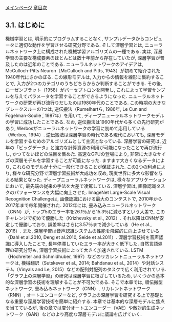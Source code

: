 [メインページ](../../index.markdown)
[章目次](./chap3.md)
## 3.1. はじめに

機械学習とは, 明示的にプログラムすることなく,
サンプルデータからコンピュータに適切な動作を学習させる研究分野である.
そして深層学習とは,
ニューラルネットワーク上に構成された機械学習アルゴリズムの一種である.
実は, 深層学習の主要な構成要素のほとんどは数十年前から存在していたが,
深層学習が普及したのは近年のことである.
ニューラルネットワークのアイデアは, McCulloch-Pitts Neuron（McCulloch
and Pitts, 1943）が初めて紹介された1940年代にさかのぼる.
この線形モデルは, 入力からの情報を線形に集約することで,
入力が2つのカテゴリのうちどちらからか判断することができる. その後,
ローゼンブラット（1958）がパーセプトロンを開発し,
これによって学習サンプルを与えてパラメータを学習することができるようになった.
ニューラルネットワークの研究が再び流行りだしたのは1980年代のことである.
この時期の大きなブレークスルーの1つは, 逆伝搬法（Rumelhartら, 1986年, Le
Cun and Fogelman-Soulie ́, 1987年）を用いて,
ディープニューラルネットワークモデルの学習に成功したことである. なお,
逆伝搬法は1960年代から多くの先行研究があり,
Werbosがニューラルネットワークの学習に初めて応用している（Werbos,
1994）. 逆伝搬法は深層学習の時代である現代においても,
深層モデルを学習するためのアルゴリズムとして主流となっている.
深層学習の研究は,
近年の「ビッグデータ」と強力な計算資源の利用が可能になったことで再び流行し,
かつてないほどの注目を集めた. 高速なGPUの登場により,
非常に大きなサイズの深層モデルを学習することが可能になった.
ますます大きくなるデータにより,
これらのモデルが十分に一般化できることが保証された. この2つの利点により,
様々な研究分野で深層学習技術が大成功を収め,
現実世界に多大な影響を与える結果となった.
ディープニューラルネットワークは, 様々なアプリケーションにおいて,
最先端の従来の手法を大差で凌駕している. 深層学習は,
画像認識タスクのパフォーマンスを大幅に向上させた. ImageNet Large-Scale
Visual Recognition Challengeは, 画像認識における最大のコンテストで,
2010年から2017年まで毎年開催された. 2012年には,
畳み込みニューラルネットワーク（CNN）が,
トップ5のエラー率を26.1％から15.3％に減らすという大差で,
このチャレンジで初めて優勝した（Krizhevsky et al., 2012）.
それ以降はCNNが安定して優勝しており,
誤差率はさらに3.57％まで減少している（He et al., 2016）. また,
深層学習は音声認識システムの性能を飛躍的に向上させている（Dahl et
al.2010, Deng et al.2010, Seide et al.2011）.
深層学習技術を音声認識に導入したことで,
長年停滞していたエラー率が大きく低下した. 自然言語処理の研究分野も,
深層学習技術によって大きく加速されている. LSTM（Hochreiter and
Schmidhuber, 1997）などのリカレントニューラルネットワークは,
機械翻訳（Sutskever et al., 2014; Bahdanau et al.,
2014）や対話システム（Vinyals and Le,
2015）などの配列対配列のタスクで広く利用されている.
「グラフ上の深層学習」の研究は深層学習に根ざしているため,
いくつかの基本的な深層学習の技術を理解することが不可欠である.
そこで本章では, 順伝搬型ネットワーク, 畳み込みネットワーク（CNN）,
リカレントネットワーク（RNN）, オートエンコーダーなど,
グラフ上の深層学習を研究する上で基礎となる重要な深層学習技術を簡単に紹介する.
本章では基本的な深層モデルに焦点を当てているが,
後の章では変分オートエンコーダー（VAE）や敵対的生成ネットワーク（GAN）などのより高度な深層モデルに議論を広げていく.


